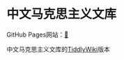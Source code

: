 # 中文马克思主义文库

GitHub Pages网站：[🔗](https://leilei332.github.io/marx-archive-website/)

中文马克思主义文库的[TiddlyWiki](https://tiddlywiki.com)版本